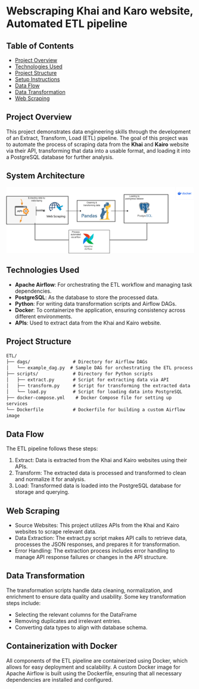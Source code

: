 # Webscraping Khai and Karo website, Automated ETL pipeline

## Table of Contents
- [Project Overview](#project-overview)
- [Technologies Used](#technologies-used)
- [Project Structure](#project-structure)
- [Setup Instructions](#setup-instructions)
- [Data Flow](#data-flow)
- [Data Transformation](#data-transformation)
- [Web Scraping](#web-scraping)



## Project Overview



This project demonstrates data engineering skills through the development of an Extract, Transform, Load (ETL) pipeline. The goal of this project was to automate the process of scraping data from the **Khai** and **Kairo** website via their API, transforming that data into a usable format, and loading it into a PostgreSQL database for further analysis.


## System Architecture

![Architecture Diagram](https://github.com/Rose-Wangechi-Datagirl/Webscraping-ETL/blob/main/ETL.png)

## Technologies Used



- **Apache Airflow**: For orchestrating the ETL workflow and managing task dependencies.
- **PostgreSQL**: As the database to store the processed data.
- **Python**: For writing data transformation scripts and Airflow DAGs.
- **Docker**: To containerize the application, ensuring consistency across different environments.
- **APIs**: Used to extract data from the Khai and Kairo website.



## Project Structure


```plaintext
ETL/
├── dags/                # Directory for Airflow DAGs
│   └── example_dag.py  # Sample DAG for orchestrating the ETL process
├── scripts/             # Directory for Python scripts
│   ├── extract.py       # Script for extracting data via API
│   ├── transform.py     # Script for transforming the extracted data
│   └── load.py          # Script for loading data into PostgreSQL
├── docker-compose.yml    # Docker Compose file for setting up services
└── Dockerfile           # Dockerfile for building a custom Airflow image
```

## **Data Flow**

The ETL pipeline follows these steps:

1. Extract: Data is extracted from the Khai and Kairo websites using their APIs.
2. Transform: The extracted data is processed and transformed to clean and normalize it for analysis.
3. Load: Transformed data is loaded into the PostgreSQL database for storage and querying.

## **Web Scraping**

- Source Websites: This project utilizes APIs from the Khai and Kairo websites to scrape relevant data.
- Data Extraction: The extract.py script makes API calls to retrieve data, processes the JSON responses, and prepares it for transformation.
- Error Handling: The extraction process includes error handling to manage API response failures or changes in the API structure.

## **Data Transformation**


The transformation scripts handle data cleaning, normalization, and enrichment to ensure data quality and usability. Some key transformation steps include:
- Selecting the relevant columns for the DataFrame
- Removing duplicates and irrelevant entries.
- Converting data types to align with database schema.


## **Containerization with Docker**

All components of the ETL pipeline are containerized using Docker, which allows for easy deployment and scalability.
A custom Docker image for Apache Airflow is built using the Dockerfile, ensuring that all necessary dependencies are installed and configured.

